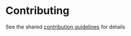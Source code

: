 # Contributing

See the shared [contribution guidelines](https://finleap-connect.atlassian.net/wiki/spaces/DS/pages/2319089770/FE+Application+Contribution+Guidelines) for details
